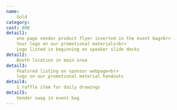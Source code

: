 ```yaml
---
name:
    Gold
category:
cost: 800
detail1: 
    one page vendor product flyer inserted in the event bag<br>
    Your logo on our promotional materials<br>
    Logo listed in beginning on speaker slide decks
detail2: 
    Booth location in main area
detail3: 
    Featured listing on sponsor webpage<br>
    logo on our promotional material handouts
detail4: 
    1 raffle item for daily drawings
detail5: 
    Vendor swag in event bag
---
```

